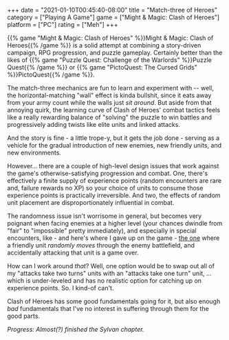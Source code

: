 +++
date = "2021-01-10T00:45:40-08:00"
title = "Match-three of Heroes"
category = ["Playing A Game"]
game = ["Might & Magic: Clash of Heroes"]
platform = ["PC"]
rating = ["Meh"]
+++

{{% game "Might & Magic: Clash of Heroes" %}}Might & Magic: Clash of Heroes{{% /game %}} is a solid attempt at combining a story-driven campaign, RPG progression, and puzzle gameplay.  Certainly better than the likes of {{% game "Puzzle Quest: Challenge of the Warlords" %}}Puzzle Quest{{% /game %}} or {{% game "PictoQuest: The Cursed Grids" %}}PictoQuest{{% /game %}}.

The match-three mechanics are fun to learn and experiment with -- well, the horizontal-matching "wall" effect is kinda bullshit, since it eats away from your army count while the walls just <i>sit around</i>.  But aside from that annoying quirk, the learning curve of Clash of Heroes' combat tactics feels like a really rewarding balance of "solving" the puzzle to win battles and progressively adding twists like elite units and linked attacks.

And the story is fine - a little trope-y, but it gets the job done - serving as a vehicle for the gradual introduction of new enemies, new friendly units, and new environments.

However... there are a couple of high-level design issues that work against the game's otherwise-satisfying progression and combat.  One, there's effectively a finite supply of experience points (random encounters are rare and, failure rewards no XP) so your choice of units to consume those experience points is practically irreversible.  And two, the effects of random unit placement are disproportionately influential in combat.

The randomness issue isn't worrisome in general, but becomes very poignant when facing enemies at a higher level (your chances dwindle from "fair" to "impossible" pretty immediately), and especially in special encounters, like - and here's where I gave up on the game - <a href="https://guides.gamepressure.com/mightandmagicclashofheroes/guide.asp?ID=11852">the one</a> where a friendly unit <i>randomly moves</i> through the enemy battlefield, and accidentally attacking that unit is a game over.

How can I work around <i>that</i>?  Well, one option would be to swap out all of my "attacks take two turns" units with an "attacks take one turn" unit, ... which is under-leveled and has no realistic option for catching up on experience points.  So.  I kind-of can't.

Clash of Heroes has some good fundamentals going for it, but also enough <i>bad</i> fundamentals that I've no interest in suffering through them for the good parts.

<i>Progress: Almost(?) finished the Sylvan chapter.</i>
